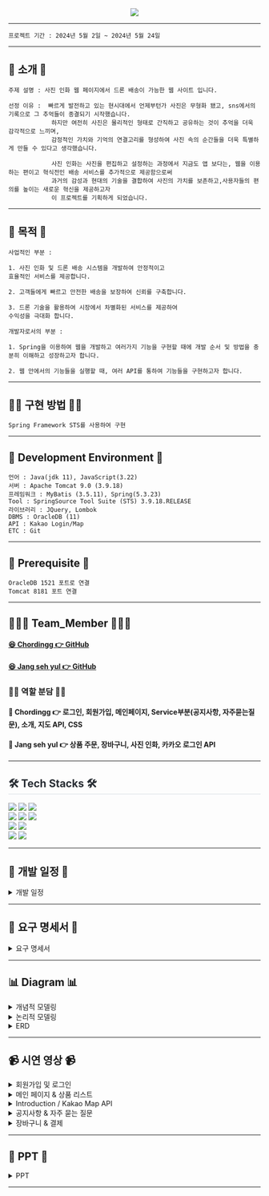 
<div align= "center">
    <img src="https://capsule-render.vercel.app/api?type=rounded&color=0:a5bbe9,100:a4dbc6&height=180&text=Project%20Doong-doong%20✈️%20&animation=fadeIn&fontColor=000000&fontSize=40" />
    <div align= "center"> 
     </div>
</div>

***

```
프로젝트 기간 : 2024년 5월 2일 ~ 2024년 5월 24일
```
***


## 📌 소개 📌
```
주제 설명 : 사진 인화 웹 페이지에서 드론 배송이 가능한 웹 사이트 입니다.
```

```
선정 이유 :  빠르게 발전하고 있는 현시대에서 언제부턴가 사진은 무형화 됐고, sns에서의 기록으로 그 추억들이 종결되기 시작했습니다. 
            하지만 여전히 사진은 물리적인 형태로 간직하고 공유하는 것이 추억을 더욱 감각적으로 느끼며,  
            감정적인 가치와 기억의 연결고리를 형성하여 사진 속의 순간들을 더욱 특별하게 만들 수 있다고 생각했습니다.

            사진 인화는 사진을 편집하고 설정하는 과정에서 지금도 앱 보다는, 웹을 이용하는 편이고 혁식전인 배송 서비스를 추가적으로 제공함으로써 
            과거의 감성과 현대의 기술을 결합하여 사진의 가치를 보존하고,사용자들의 편의를 높이는 새로운 혁신을 제공하고자 
            이 프로젝트를 기획하게 되었습니다.
```
<hr>

## 👀 목적 👀
```
사업적인 부분 :

1. 사진 인화 및 드론 배송 시스템을 개발하여 안정적이고 
효율적인 서비스를 제공합니다.

2. 고객들에게 빠르고 안전한 배송을 보장하여 신뢰를 구축합니다.

3. 드론 기술을 활용하여 시장에서 차별화된 서비스를 제공하여
수익성을 극대화 합니다.
```

```
개발자로서의 부분 :

1. Spring을 이용하여 웹을 개발하고 여러가지 기능을 구현할 때에 개발 순서 및 방법을 충분히 이해하고 성장하고자 합니다.

2. 웹 안에서의 기능들을 실행할 때, 여러 API를 통하여 기능들을 구현하고자 합니다.
```
<hr>

## 👨‍💻 구현 방법 👩‍💻
```
Spring Framework STS를 사용하여 구현
```

<hr>



## 🔧 Development Environment 🔧
```
언어 : Java(jdk 11), JavaScript(3.22)
서버 : Apache Tomcat 9.0 (3.9.18)
프레임워크 : MyBatis (3.5.11), Spring(5.3.23)
Tool : SpringSource Tool Suite (STS) 3.9.18.RELEASE
라이브러리 : JQuery, Lombok
DBMS : OracleDB (11)
API : Kakao Login/Map
ETC : Git
```

<hr>

## 🔔 Prerequisite 🔔
```
OracleDB 1521 포트로 연결 
Tomcat 8181 포트 연결
```

<hr>

## 👨‍👦‍👦 Team_Member 👨‍👦‍👦

#### [😆 Chordingg 👉 GitHub](https://github.com/Chordingg)
#### [😆 Jang seh yul 👉 GitHub](https://github.com/jangseyeol)

### 🙋‍♂️ 역할 분담 🙋‍♀️

#### 🔨 Chordingg 👉 로그인, 회원가입, 메인페이지, Service부분(공지사항, 자주묻는질문), 소개, 지도 API, CSS
#### 🔨 Jang seh yul 👉 상품 주문, 장바구니, 사진 인화, 카카오 로그인 API

<hr>

<div style="text-align: left;">
    <h2 style="border-bottom: 1px solid #d8dee4; color: #282d33;">🛠️ Tech Stacks 🛠️</h2> 
<img src="https://img.shields.io/badge/HTML5-E34F26?style=for-the-badge&logo=HTML5&logoColor=white">
<img src="https://img.shields.io/badge/CSS3-1572B6?style=for-the-badge&logo=CSS3&logoColor=white">
<img src="https://img.shields.io/badge/Java-007396?style=for-the-badge&logo=Java&logoColor=white">     
    
<br>

<img src="https://img.shields.io/badge/Javascript-F7DF1E?style=for-the-badge&logo=Javascript&logoColor=white">
<img src="https://img.shields.io/badge/jquery-%230769AD.svg?style=for-the-badge&logo=jquery&logoColor=white">
<img src="https://img.shields.io/badge/Oracle-F80000?style=for-the-badge&logo=Oracle&logoColor=white">
<br>
<img src="https://img.shields.io/badge/Git-F05032?style=for-the-badge&logo=Git&logoColor=white">
<img src="https://img.shields.io/badge/Github-181717?style=for-the-badge&logo=Github&logoColor=white">
<br>
<img src="https://img.shields.io/badge/Apache Tomcat-F8DC75?style=for-the-badge&logo=Apache Tomcat&logoColor=white">
<img src="https://img.shields.io/badge/Notion-000000?style=for-the-badge&logo=Notion&logoColor=white">
</div>

<hr>


## 📅 개발 일정 📅
<details><summary>개발 일정</summary>
      
  ![개발 일정표](https://github.com/Chordingg/2024_Spring_Project_Doong-doong/assets/157094467/d833c2fd-eefa-48ed-b19b-5aeb69c87f57)

</details>

<hr>

## 📝 요구 명세서 📝

<details><summary>요구 명세서</summary>
    <div>
        <img src="https://github.com/Chordingg/2024_Spring_Project_Doong-doong/assets/157094467/ab59bdc3-957a-4d59-82fa-9a80affb745a"  width="45%"/>
        <img src="https://github.com/Chordingg/2024_Spring_Project_Doong-doong/assets/157094467/eb1cf4ac-65a9-4b01-b289-50ef76d65acc"  width="45%"/>
    </div>
    <div>
        <img src="https://github.com/Chordingg/2024_Spring_Project_Doong-doong/assets/157094467/96aae2e2-c144-4777-8896-0afc1adf3dad"  width="45%"/>
        <img src="https://github.com/Chordingg/2024_Spring_Project_Doong-doong/assets/157094467/ee40d901-0d90-40db-a87a-f1e781f7d008"  width="45%"/>
    </div>
    <div>
         <img src="https://github.com/Chordingg/2024_Spring_Project_Doong-doong/assets/157094467/5470fd7d-011d-409d-b852-69a0cab0f74f"  width="45%"/>
         <img src="https://github.com/Chordingg/2024_Spring_Project_Doong-doong/assets/157094467/21304876-6f6d-4654-8c57-e29b931f87fb"  width="45%"/>
    </div>
    <div>
         <img src="https://github.com/Chordingg/2024_Spring_Project_Doong-doong/assets/157094467/e51c2217-ba5c-4810-8150-a8d990c543c4"  width="45%"/>
    </div>
</details>

<hr>

## 📊 Diagram 📊

<details><summary>개념적 모델링</summary>
    <img src="https://github.com/Chordingg/2024_Spring_Project_Doong-doong/assets/157094467/563300e2-0971-4db3-85f9-0e8f98c5871e" />
</details>

<details><summary>논리적 모델링</summary>
    <img src="https://github.com/Chordingg/2024_Spring_Project_Doong-doong/assets/157094467/b859430a-0fdf-44b9-b1cf-d2d9594989d9" />

</details>
   
<details><summary>ERD</summary>
    <img src="https://github.com/Chordingg/2024_Spring_Project_Doong-doong/assets/157094467/0542ecfb-47ce-48b6-ba09-e55adff61f2a" />
</details>

<hr>

## 📹 시연 영상 📹

<details><summary>회원가입 및 로그인</summary>

<h3>비회원</h3>

https://github.com/Chordingg/2024_Spring_Project_Doong-doong/assets/157094467/69b42ca5-f659-46da-9789-95fc54e2bea7

<h3>일반 로그인</h3>

https://github.com/Chordingg/2024_Spring_Project_Doong-doong/assets/157094467/222e666b-53c8-4842-a4eb-7f1bc9e17d70

<h3>카카오 로그인</h3>

https://github.com/Chordingg/2024_Spring_Project_Doong-doong/assets/157094467/e77aa735-bced-4108-bd91-42f746aa807f

<h3>휴대전화 인증을 통해 아이디 찾기</h3>

https://github.com/Chordingg/2024_Spring_Project_Doong-doong/assets/157094467/518548e2-84d9-412a-8af4-f3f3ca0ccf70

<h3>이메일 인증을 통해 비밀번호 찾기</h3>

https://github.com/Chordingg/2024_Spring_Project_Doong-doong/assets/157094467/a1f18f32-77a8-4956-babf-8b0d6327ff3c

</details>

    
<details><summary>메인 페이지 & 상품 리스트</summary>

<h3>메인 페이지</h3>

https://github.com/Chordingg/2024_Spring_Project_Doong-doong/assets/157094467/ed3f71b0-f7a7-42f6-93af-8c9234baf5a7




</details>


<details><summary>Introduction / Kakao Map API</summary>


https://github.com/Chordingg/2024_Spring_Project_Doong-doong/assets/157094467/6f19de43-3303-4abb-9155-5857ea61d22e


https://github.com/Chordingg/2024_Spring_Project_Doong-doong/assets/157094467/3b6da367-f0d7-4729-ace5-ec66a964c344


</details>


<details><summary>공지사항 & 자주 묻는 질문</summary>


https://github.com/Chordingg/2024_Spring_Project_Doong-doong/assets/157094467/1a877c04-007a-4193-87b9-e106ed32a1af


https://github.com/Chordingg/2024_Spring_Project_Doong-doong/assets/157094467/a679f284-448b-45bd-81c4-ca82ba1e13cd


</details>


<details><summary>장바구니 & 결제</summary>

</details>

<hr>

## 📂 PPT 📂

<details><summary>PPT</summary>
     <div>
        <img src="https://github.com/Chordingg/2024_Spring_Project_Doong-doong/assets/157094467/95b336ac-4573-4f42-b536-e4447478b819"  width="45%"/>
        <img src="https://github.com/Chordingg/2024_Spring_Project_Doong-doong/assets/157094467/1077b234-a4df-4355-9285-69472e38c625"  width="45%"/>
     </div>
     <div>
        <img src="https://github.com/Chordingg/2024_Spring_Project_Doong-doong/assets/157094467/4fac32ce-ffcf-4aa9-96e3-de4be2fc52f0"  width="45%"/>
        <img src="https://github.com/Chordingg/2024_Spring_Project_Doong-doong/assets/157094467/945662e0-acd8-4c8b-aea4-86495cf3ce50"  width="45%"/>
     </div>
     <div>
        <img src="https://github.com/Chordingg/2024_Spring_Project_Doong-doong/assets/157094467/5dfa1464-8d7a-4afd-a4b6-c5b280cdf633"  width="45%"/>
        <img src="https://github.com/Chordingg/2024_Spring_Project_Doong-doong/assets/157094467/1f2817c6-710d-41a4-849c-72b21c9b5234"  width="45%"/>
    </div>
    <div>
        <img src="https://github.com/Chordingg/2024_Spring_Project_Doong-doong/assets/157094467/ab59bdc3-957a-4d59-82fa-9a80affb745a"  width="45%"/>
        <img src="https://github.com/Chordingg/2024_Spring_Project_Doong-doong/assets/157094467/eb1cf4ac-65a9-4b01-b289-50ef76d65acc"  width="45%"/>
    </div>
    <div>
        <img src="https://github.com/Chordingg/2024_Spring_Project_Doong-doong/assets/157094467/96aae2e2-c144-4777-8896-0afc1adf3dad"  width="45%"/>
        <img src="https://github.com/Chordingg/2024_Spring_Project_Doong-doong/assets/157094467/ee40d901-0d90-40db-a87a-f1e781f7d008"  width="45%"/>
    </div>
    <div>
         <img src="https://github.com/Chordingg/2024_Spring_Project_Doong-doong/assets/157094467/5470fd7d-011d-409d-b852-69a0cab0f74f"  width="45%"/>
         <img src="https://github.com/Chordingg/2024_Spring_Project_Doong-doong/assets/157094467/21304876-6f6d-4654-8c57-e29b931f87fb"  width="45%"/>
    </div>
    <div>
         <img src="https://github.com/Chordingg/2024_Spring_Project_Doong-doong/assets/157094467/e51c2217-ba5c-4810-8150-a8d990c543c4"  width="45%"/>
         <img src="https://github.com/Chordingg/2024_Spring_Project_Doong-doong/assets/157094467/563300e2-0971-4db3-85f9-0e8f98c5871e"  width="45%"/>
    </div>
    <div>
        <img src="https://github.com/Chordingg/2024_Spring_Project_Doong-doong/assets/157094467/b859430a-0fdf-44b9-b1cf-d2d9594989d9" width="45%"/>
        <img src="https://github.com/Chordingg/2024_Spring_Project_Doong-doong/assets/157094467/0542ecfb-47ce-48b6-ba09-e55adff61f2a" width="45%"/>
    </div>
    <hr>
     <div>
        <img src="https://github.com/Chordingg/2024_Spring_Project_Doong-doong/assets/157094467/583df099-b1aa-470d-b5a2-72bcd6a5f047" width="45%"/>
        <img src="https://github.com/Chordingg/2024_Spring_Project_Doong-doong/assets/157094467/b4da9be7-e6f9-4848-8e04-8b99b9c2a8f3" width="45%"/>
    </div>
     <div>
        <img src="https://github.com/Chordingg/2024_Spring_Project_Doong-doong/assets/157094467/543cf47d-781d-4699-b74a-0559a6b59c3e" width="45%"/>
        <img src="https://github.com/Chordingg/2024_Spring_Project_Doong-doong/assets/157094467/5bdfa591-3c2e-4a3b-9e1c-cb7bca6f91fa" width="45%"/>
    </div>
     <div>
        <img src="https://github.com/Chordingg/2024_Spring_Project_Doong-doong/assets/157094467/d5d835b6-1e53-40d0-b33b-3308b6070559" width="45%"/>
        <img src="https://github.com/Chordingg/2024_Spring_Project_Doong-doong/assets/157094467/674fe1b8-0a28-45a9-892f-52f904777733" width="45%"/>
    </div>
    <div>
        <img src="https://github.com/Chordingg/2024_Spring_Project_Doong-doong/assets/157094467/520e3166-5dfe-4ab5-b7b1-040004d3b8f5" width="45%"/>
        <img src="https://github.com/Chordingg/2024_Spring_Project_Doong-doong/assets/157094467/111ee55d-1a47-4486-ba9c-2dc2cf44a88b" width="45%"/>
    </div>
    <div>
        <img src="https://github.com/Chordingg/2024_Spring_Project_Doong-doong/assets/157094467/5932327f-4702-4c0a-96e2-ce58eca95cca" width="45%"/>
        <img src="https://github.com/Chordingg/2024_Spring_Project_Doong-doong/assets/157094467/2d91546b-47f1-43da-944a-69caa59e3e6a" width="45%"/>
    </div>
     <div>
        <img src="https://github.com/Chordingg/2024_Spring_Project_Doong-doong/assets/157094467/4598bd8c-7b91-40ae-bb15-0193a9fb9b7c" width="45%"/>
        <img src="https://github.com/Chordingg/2024_Spring_Project_Doong-doong/assets/157094467/984a49b3-0b95-4188-b99f-9f172e79c018" width="45%"/>
     </div>
     <div>
        <img src="https://github.com/Chordingg/2024_Spring_Project_Doong-doong/assets/157094467/31125ec2-b357-49b8-95e0-b98506805d9f" width="45%"/>
        <img src="https://github.com/Chordingg/2024_Spring_Project_Doong-doong/assets/157094467/d8891bb5-28fd-49b7-9581-2ada5ecae24d" width="45%"/>
     </div>
     <div>
        <img src="https://github.com/Chordingg/2024_Spring_Project_Doong-doong/assets/157094467/9dfebd39-5049-4923-abb3-5c2c26aab7bd" width="45%"/>
        <img src="https://github.com/Chordingg/2024_Spring_Project_Doong-doong/assets/157094467/b763271c-4d2f-4c7d-b3b2-d3508460958d" width="45%"/>
     </div>
     <div>
        <img src="https://github.com/Chordingg/2024_Spring_Project_Doong-doong/assets/157094467/a6c74fb6-6686-4844-b110-08f514cbb368" width="45%"/>
        <img src="https://github.com/Chordingg/2024_Spring_Project_Doong-doong/assets/157094467/0fc91af7-764d-4429-8c9d-09a6a71eb9d2" width="45%"/>
     </div>
     <div>
        <img src="https://github.com/Chordingg/2024_Spring_Project_Doong-doong/assets/157094467/f28b914e-ebb4-41c9-8037-6fa408521fa9" width="45%"/>
        <img src="https://github.com/Chordingg/2024_Spring_Project_Doong-doong/assets/157094467/193324fa-afd2-4c80-9a00-e43a6693871d" width="45%"/>
     </div>
     <div>
        <img src="https://github.com/Chordingg/2024_Spring_Project_Doong-doong/assets/157094467/4bbb9dd6-f738-493a-bae6-c40a2eb3a756" width="45%"/>
        <img src="https://github.com/Chordingg/2024_Spring_Project_Doong-doong/assets/157094467/4b8c2ba4-fcb1-4784-aeb2-08b0a5df95db" width="45%"/>
     </div>
     <div>
        <img src="https://github.com/Chordingg/2024_Spring_Project_Doong-doong/assets/157094467/fef44ceb-8375-4bb5-82dc-2218ca07f0cf" width="45%"/>
        <img src="https://github.com/Chordingg/2024_Spring_Project_Doong-doong/assets/157094467/ef41a1b0-4644-4c7b-bdc3-f9126f80d201" width="45%"/>
     </div>
     <div>
        <img src="https://github.com/Chordingg/2024_Spring_Project_Doong-doong/assets/157094467/1f7080a4-fe3d-4d91-942e-1d8cf835573a" width="45%"/>
        <img src="https://github.com/Chordingg/2024_Spring_Project_Doong-doong/assets/157094467/7af73231-4476-41fe-a03e-2f72c6902b66" width="45%"/>
     </div>
     <div>
        <img src="https://github.com/Chordingg/2024_Spring_Project_Doong-doong/assets/157094467/30b9fc18-e281-416c-9bcd-2cb7ac781d3a" width="45%"/>
        <img src="https://github.com/Chordingg/2024_Spring_Project_Doong-doong/assets/157094467/49be98f0-2a73-4d06-b274-e8b7265170e2" width="45%"/>
     </div>
     <div>
        <img src="https://github.com/Chordingg/2024_Spring_Project_Doong-doong/assets/157094467/503f55c8-34f0-4f96-afe1-d497c25a5e3e" width="45%"/>
        <img src="https://github.com/Chordingg/2024_Spring_Project_Doong-doong/assets/157094467/9d55e2f9-e09d-4781-9126-bde220bdc23d" width="45%"/>
     </div>
     <div>
        <img src="https://github.com/Chordingg/2024_Spring_Project_Doong-doong/assets/157094467/f86ce01a-1b41-4895-af73-ddd67b57511d" width="45%"/>
        <img src="https://github.com/Chordingg/2024_Spring_Project_Doong-doong/assets/157094467/74317503-72db-47c0-aad3-5ac20121a20b" width="45%"/>
     </div>
     <div>
        <img src="https://github.com/Chordingg/2024_Spring_Project_Doong-doong/assets/157094467/b9c02764-b9b8-4216-8e45-eda9f2a9f64c" width="45%"/>
        <img src="https://github.com/Chordingg/2024_Spring_Project_Doong-doong/assets/157094467/d81807a7-10dc-4a6d-a1ef-73315830c42c" width="45%"/>
     </div>
     <div>
        <img src="https://github.com/Chordingg/2024_Spring_Project_Doong-doong/assets/157094467/0441a834-dcbb-44e5-b0a5-3aec34b115d3" width="45%"/>
        <img src="https://github.com/Chordingg/2024_Spring_Project_Doong-doong/assets/157094467/5c5d7706-82b6-4f20-b13f-d67ae40157dd" width="45%"/>
     </div>
     <div>
        <img src="https://github.com/Chordingg/2024_Spring_Project_Doong-doong/assets/157094467/f6233ebb-18ee-4a3b-bccb-8690d038297e" width="45%"/>
        <img src="https://github.com/Chordingg/2024_Spring_Project_Doong-doong/assets/157094467/78f79385-4de4-4da5-92be-1891cd6b63d0" width="45%"/>
     </div>
     <div>
        <img src="https://github.com/Chordingg/2024_Spring_Project_Doong-doong/assets/157094467/20742b18-fb84-4241-aa91-bcf7bcddbfb3" width="45%"/>
        <img src="https://github.com/Chordingg/2024_Spring_Project_Doong-doong/assets/157094467/6affd46c-2b89-4415-a5f7-0bae1e3720c2" width="45%"/>
     </div>
     <div>
        <img src="https://github.com/Chordingg/2024_Spring_Project_Doong-doong/assets/157094467/d1453b92-add4-472a-8692-6637170f4847" width="45%"/>
        <img src="https://github.com/Chordingg/2024_Spring_Project_Doong-doong/assets/157094467/d6fdc29b-41b6-432e-8a9c-d45e8e89e9f4" width="45%"/>
     </div>
     <div>
        <img src="https://github.com/Chordingg/2024_Spring_Project_Doong-doong/assets/157094467/7a0db065-4981-4d8d-8524-5f0d4695ebe6" width="45%"/>
        <img src="https://github.com/Chordingg/2024_Spring_Project_Doong-doong/assets/157094467/6fa16cf7-a945-41f7-a067-f1c7225c5a3e" width="45%"/>
     </div>
     <div>
        <img src="https://github.com/Chordingg/2024_Spring_Project_Doong-doong/assets/157094467/3ac0d7c2-d6b3-4df1-93f6-2f6dfecd1951" width="45%"/>
        <img src="https://github.com/Chordingg/2024_Spring_Project_Doong-doong/assets/157094467/5ec514dc-8d9c-4efc-a1ff-dc8149d836e7" width="45%"/>
     </div>
     <div>
        <img src="https://github.com/Chordingg/2024_Spring_Project_Doong-doong/assets/157094467/2eb26780-69c7-4e5c-b04e-a8ab8d1cb82f" width="45%"/>
        <img src="https://github.com/Chordingg/2024_Spring_Project_Doong-doong/assets/157094467/8ced557a-d04a-4510-8508-a18c49f2f2ad" width="45%"/>
     </div>
     <div>
        <img src="https://github.com/Chordingg/2024_Spring_Project_Doong-doong/assets/157094467/b3fac03b-b114-41d5-b8c7-05ac8053fdcf" width="45%"/>
        <img src="https://github.com/Chordingg/2024_Spring_Project_Doong-doong/assets/157094467/b94087b6-625e-47b5-bcdf-b0ed418fa713" width="45%"/>
     </div>
     <div>
        <img src="https://github.com/Chordingg/2024_Spring_Project_Doong-doong/assets/157094467/3fb6cac3-2b67-493a-8ee6-25ed4bc4d15a" width="45%"/>
        <img src="https://github.com/Chordingg/2024_Spring_Project_Doong-doong/assets/157094467/9f90030b-3fa5-4424-a425-8ed42289af58" width="45%"/>
     </div>
     <div>
        <img src="https://github.com/Chordingg/2024_Spring_Project_Doong-doong/assets/157094467/704a1d91-5ab7-4844-9eee-8650a551f952" width="45%"/>
        <img src="https://github.com/Chordingg/2024_Spring_Project_Doong-doong/assets/157094467/623f266c-2671-4e6d-8816-f8973d438f0c" width="45%"/>
     </div>
     <div>
        <img src="https://github.com/Chordingg/2024_Spring_Project_Doong-doong/assets/157094467/b739f3e7-6dab-4cb7-bfb5-aaf5978ef60e" width="45%"/>
        <img src="https://github.com/Chordingg/2024_Spring_Project_Doong-doong/assets/157094467/e389ba9c-5115-456e-83e0-a3e99d0d96f4" width="45%"/>
     </div>
     <div>
        <img src="https://github.com/Chordingg/2024_Spring_Project_Doong-doong/assets/157094467/4cd45513-bc83-46d6-80b6-799488d38c01" width="45%"/>
        <img src="https://github.com/Chordingg/2024_Spring_Project_Doong-doong/assets/157094467/dae657c1-2496-40ad-8da4-884ad0f4b9ef" width="45%"/>
     </div>
     <div>
        <img src="https://github.com/Chordingg/2024_Spring_Project_Doong-doong/assets/157094467/18d28229-bae3-4276-b818-9811d62b6d26" width="45%"/>
        <img src="https://github.com/Chordingg/2024_Spring_Project_Doong-doong/assets/157094467/da9a2d6a-fd31-440c-8e10-ccd27f3f3e02" width="45%"/>
     </div>
     <div>
        <img src="https://github.com/Chordingg/2024_Spring_Project_Doong-doong/assets/157094467/35fbb0df-6753-4824-91d0-95e443372ff7" width="45%"/>
        <img src="https://github.com/Chordingg/2024_Spring_Project_Doong-doong/assets/157094467/43a2df47-2186-4794-8579-ae7f6aa2d350" width="45%"/>
     </div>
     <div>
        <img src="https://github.com/Chordingg/2024_Spring_Project_Doong-doong/assets/157094467/ecd63d1e-84cc-4b3f-b66b-f9a1af01638f" width="45%"/>
        <img src="https://github.com/Chordingg/2024_Spring_Project_Doong-doong/assets/157094467/1a3c2668-425b-469d-b0f0-48ce8ddb75b9" width="45%"/>
     </div>
     <div>
        <img src="https://github.com/Chordingg/2024_Spring_Project_Doong-doong/assets/157094467/d48af3a9-1daf-4cba-81dc-5be903e203b8" width="45%"/>
        <img src="https://github.com/Chordingg/2024_Spring_Project_Doong-doong/assets/157094467/3447ccd9-d73f-414f-92e4-e8ce68fbf6b7" width="45%"/>
     </div>
     <div>
        <img src="https://github.com/Chordingg/2024_Spring_Project_Doong-doong/assets/157094467/0a86c5e4-ebbb-4957-8826-d2d4c84e14ae" width="45%"/>
     </div>
     




</details>

<hr> 

